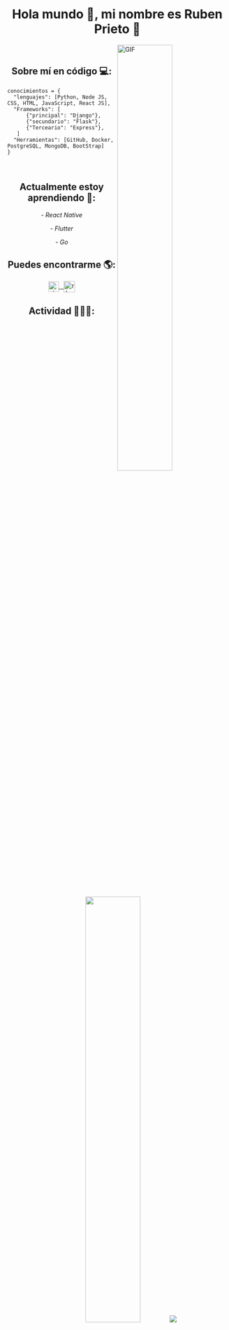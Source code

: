 <h1 align="center">Hola mundo 👋, mi nombre es Ruben Prieto 👨</h1>

<img align="right" width="50%" alt="GIF" src="https://media.giphy.com/media/836HiJc7pgzy8iNXCn/giphy.gif" />

<br>
<h2 align="center">Sobre mí en código 💻:</h2>

```
conocimientos = { 
  "lenguajes": [Python, Node JS, CSS, HTML, JavaScript, React JS],
  "Frameworks": [
      {"principal": "Django"}, 
      {"secundario": "Flask"},
      {"Terceario": "Express"},
   ]
  "Herramientas": [GitHub, Docker, PostgreSQL, MongoDB, BootStrap]
}
```
<br>
<h2 align="center">Actualmente estoy aprendiendo 📖:</h2>

<p align="center"><i>- React Native</i></p>
<p align="center"><i>- Flutter</i></p>
<p align="center"><i>- Go </i></p>


<h2 align="center">Puedes encontrarme 🌎:</h2>

<div align="center">
  <a href="https://www.linkedin.com/in/rbenprieto/">
    <img align="center" alt="rbenprieto | Linkedin" width="24px" src="https://github.com/TheDudeThatCode/TheDudeThatCode/blob/master/Assets/Linkedin.svg" />
  </a>
 
  <a href="mailto:rbenprieto@outlook.com">
    &nbsp
    <img align="center" alt="rbenprieto | Outlook" width="26px" src="https://github.com/TheDudeThatCode/TheDudeThatCode/blob/master/Assets/Gmail.svg" />
  </a>
</div>

<h2 align="center">Actividad 👨🏼‍💻:</h2>

<div align="center">
 <img width="50%" src="https://github-readme-stats.vercel.app/api?username=rbenprieto&show_icons=true&hide_border=true" />
 <img src="https://github-readme-stats.vercel.app/api/top-langs/?username=rbenprieto&layout=compact&hide_border=true" /> 
</div>
